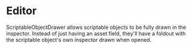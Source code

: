 # Editor

ScriptableObjectDrawer allows scriptable objects to be fully drawn in the inspector. Instead of just having an asset field, they'll have a foldout with the scriptable object's own inspector drawn when opened.